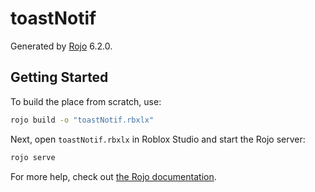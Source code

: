 # toastNotif
Generated by [Rojo](https://github.com/rojo-rbx/rojo) 6.2.0.

## Getting Started
To build the place from scratch, use:

```bash
rojo build -o "toastNotif.rbxlx"
```

Next, open `toastNotif.rbxlx` in Roblox Studio and start the Rojo server:

```bash
rojo serve
```

For more help, check out [the Rojo documentation](https://rojo.space/docs).
